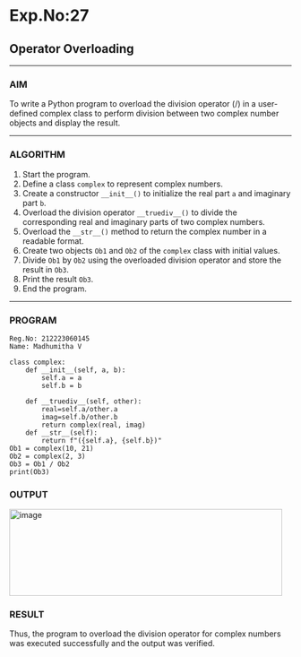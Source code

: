 # Exp.No:27  
## Operator Overloading

---

### AIM  
To write a Python program to overload the division operator (/) in a user-defined complex class to perform division between two complex number objects and display the result.

---

### ALGORITHM

1. Start the program.
2. Define a class `complex` to represent complex numbers.
3. Create a constructor `__init__()` to initialize the real part `a` and imaginary part `b`.
4. Overload the division operator `__truediv__()` to divide the corresponding real and imaginary parts of two complex numbers.
5. Overload the `__str__()` method to return the complex number in a readable format.
6. Create two objects `Ob1` and `Ob2` of the `complex` class with initial values.
7. Divide `Ob1` by `Ob2` using the overloaded division operator and store the result in `Ob3`.
8. Print the result `Ob3`.
9. End the program.


---

### PROGRAM

```
Reg.No: 212223060145
Name: Madhumitha V

class complex:
    def __init__(self, a, b):
        self.a = a
        self.b = b

    def __truediv__(self, other):
        real=self.a/other.a
        imag=self.b/other.b
        return complex(real, imag)
    def __str__(self):
        return f"({self.a}, {self.b})"
Ob1 = complex(10, 21)
Ob2 = complex(2, 3)
Ob3 = Ob1 / Ob2
print(Ob3)
```

### OUTPUT
<img width="487" height="155" alt="image" src="https://github.com/user-attachments/assets/cf8145d8-9c12-4cb1-a8aa-c740888ff80f" />

### RESULT
Thus, the program to overload the division operator for complex numbers was executed successfully and the output was verified.
